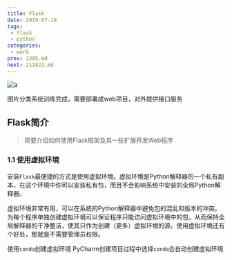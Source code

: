 ```yaml
---
title: Flask
date: 2019-07-19
tags:
 - flask
 - python
categories:
 - work
prev: 1305.md
next: 211821.md
---
```


![a](https://gitee.com/snowyan/image/raw/master/2021/202111230950638.png)

<!-- more -->

 图片分类系统训练完成，需要部署成web项目，对外提供接口服务
## Flask简介
  >简要介绍如何使用Flask框架及其一些扩展开发Web程序

### 1.1 使用虚拟环境
安装`Flask`最便捷的方式是使用虚拟环境。虚拟环境是Python解释器的一个私有副本，在这个环境中你可以安装私有包，而且不会影响系统中安装的全局Python解释器。

虚拟环境非常有用，可以在系统的Python解释器中避免包的混乱和版本的冲突。为每个程序单独创建虚拟环境可以保证程序只能访问虚拟环境中的包，从而保持全局解释器的干净整洁，使其只作为创建（更多）虚拟环境的源。使用虚拟环境还有个好处，那就是不需要管理员权限。

使用`conda`创建虚拟环境
PyCharm创建项目过程中选择`conda`会自动创建虚拟环境